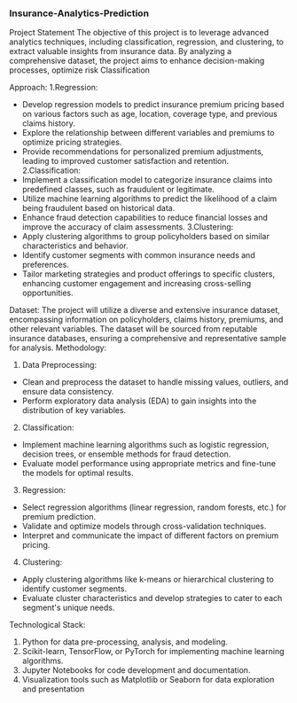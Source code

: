 ### Insurance-Analytics-Prediction ###

Project Statement
The objective of this project is to leverage advanced analytics techniques, including
classification, regression, and clustering, to extract valuable insights from insurance data. By
analyzing a comprehensive dataset, the project aims to enhance decision-making processes,
optimize risk Classification


Approach:
1.Regression:
- Develop regression models to predict insurance premium pricing based on various factors such as
age, location, coverage type, and previous claims history.
- Explore the relationship between different variables and premiums to optimize pricing strategies.
- Provide recommendations for personalized premium adjustments, leading to improved customer
satisfaction and retention.
2.Classification:
- Implement a classification model to categorize insurance claims into predefined classes, such as
fraudulent or legitimate.
- Utilize machine learning algorithms to predict the likelihood of a claim being fraudulent based on
historical data.
- Enhance fraud detection capabilities to reduce financial losses and improve the accuracy of claim
assessments.
3.Clustering:
- Apply clustering algorithms to group policyholders based on similar characteristics and behavior.
- Identify customer segments with common insurance needs and preferences.
- Tailor marketing strategies and product offerings to specific clusters, enhancing customer
engagement and increasing cross-selling opportunities.


Dataset:
The project will utilize a diverse and extensive insurance dataset, encompassing information on
policyholders, claims history, premiums, and other relevant variables. The dataset will be sourced
from reputable insurance databases, ensuring a comprehensive and representative sample for
analysis.
Methodology:
1. Data Preprocessing:
- Clean and preprocess the dataset to handle missing values, outliers, and ensure data consistency.
- Perform exploratory data analysis (EDA) to gain insights into the distribution of key variables.
2. Classification:
- Implement machine learning algorithms such as logistic regression, decision trees, or ensemble
methods for fraud detection.
- Evaluate model performance using appropriate metrics and fine-tune the models for optimal
results.
3. Regression:
- Select regression algorithms (linear regression, random forests, etc.) for premium prediction.
- Validate and optimize models through cross-validation techniques.
- Interpret and communicate the impact of different factors on premium pricing.
4. Clustering:
- Apply clustering algorithms like k-means or hierarchical clustering to identify customer segments.
- Evaluate cluster characteristics and develop strategies to cater to each segment's unique needs.

  
Technological Stack:
1. Python for data pre-processing, analysis, and modeling.
2. Scikit-learn, TensorFlow, or PyTorch for implementing machine learning algorithms.
3. Jupyter Notebooks for code development and documentation.
4. Visualization tools such as Matplotlib or Seaborn for data exploration and
presentation
